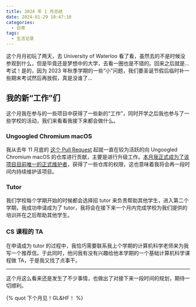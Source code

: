 ```yaml
---
title: 2024 年 1 月总结
date: 2024-01-29 10:47:10
categories:
  - 日常
tags:
  - 生活记录
---
```


<!--more-->

这个月月初玩了两天，去 University of Waterloo 看了看，虽然去的不是时候没参观到什么，但是毕竟还是梦想中的大学，去看一圈也是不错的。回来之后就是... 考试！是的，因为 2023 年秋季学期的一些“小”问题，我们要圣诞节假后临时补一些期末考试然后再放假，真是没谁了...

## 我的新“工作”们

这个月我在参与的一些项目中获得了一些新的“工作”，同时开学之后我也参与了一些学校的活动，我们来看看我接下来都会做什么。

### Ungoogled Chromium macOS

我从去年 11 月底的 [这个 Pull Request](https://github.com/ungoogled-software/ungoogled-chromium-macos/pull/131) 起就一直在较为活跃的向 Ungoogled Chromium macOS 的仓库进行贡献，主要是进行升级工作。[本月我正式成为了该项目目前唯一的正式维护者](https://github.com/ungoogled-software/ungoogled-chromium-macos/pull/143#issuecomment-1913324899)，获得了一些仓库的权限，这也意味着我将会再一段时间内持续维护该项目。

### Tutor

我们学校每个学期开始的时候都会选择招 tutor 来负责帮助其他学生，进入第二个学期，我成功申请成为了 tutor，我将会在接下来一个月内完成学校为我们提供的培训并在之后帮助其他学生。

### CS 课程的 TA

在申请成为 tutor 的过程中，我恰巧需要联系我上个学期的计算机科学老师来为我写一个推荐信。于此同时，他问我有没有兴趣给他本学期的一个基础计算机科学课程做 TA，于是我又找了点事干。

---

这个月这么看来还是发生了不少事情，也做出了对接下来一段时间的规划，期待一切顺利。

{% quot 下个月见！GL&HF！ %}
